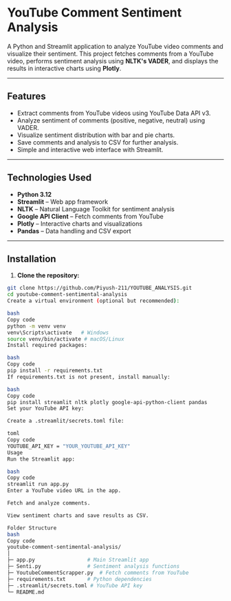 # YouTube Comment Sentiment Analysis

A Python and Streamlit application to analyze YouTube video comments and visualize their sentiment. This project fetches comments from a YouTube video, performs sentiment analysis using **NLTK's VADER**, and displays the results in interactive charts using **Plotly**.

---

## Features

- Extract comments from YouTube videos using YouTube Data API v3.
- Analyze sentiment of comments (positive, negative, neutral) using VADER.
- Visualize sentiment distribution with bar and pie charts.
- Save comments and analysis to CSV for further analysis.
- Simple and interactive web interface with Streamlit.

---

## Technologies Used

- **Python 3.12**
- **Streamlit** – Web app framework
- **NLTK** – Natural Language Toolkit for sentiment analysis
- **Google API Client** – Fetch comments from YouTube
- **Plotly** – Interactive charts and visualizations
- **Pandas** – Data handling and CSV export

---

## Installation

1. **Clone the repository:**

```bash
git clone https://github.com/Piyush-211/YOUTUBE_ANALYSIS.git
cd youtube-comment-sentimental-analysis
Create a virtual environment (optional but recommended):

bash
Copy code
python -m venv venv
venv\Scripts\activate   # Windows
source venv/bin/activate # macOS/Linux
Install required packages:

bash
Copy code
pip install -r requirements.txt
If requirements.txt is not present, install manually:

bash
Copy code
pip install streamlit nltk plotly google-api-python-client pandas
Set your YouTube API key:

Create a .streamlit/secrets.toml file:

toml
Copy code
YOUTUBE_API_KEY = "YOUR_YOUTUBE_API_KEY"
Usage
Run the Streamlit app:

bash
Copy code
streamlit run app.py
Enter a YouTube video URL in the app.

Fetch and analyze comments.

View sentiment charts and save results as CSV.

Folder Structure
bash
Copy code
youtube-comment-sentimental-analysis/
│
├─ app.py                 # Main Streamlit app
├─ Senti.py               # Sentiment analysis functions
├─ YoutubeCommentScrapper.py  # Fetch comments from YouTube
├─ requirements.txt       # Python dependencies
├─ .streamlit/secrets.toml # YouTube API key
└─ README.md


